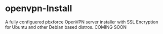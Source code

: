 # openvpn-Install
A fully configuered pbxforce OpenVPN server installer with SSL Encryption for Ubuntu and other Debian based distros.  COMING SOON
